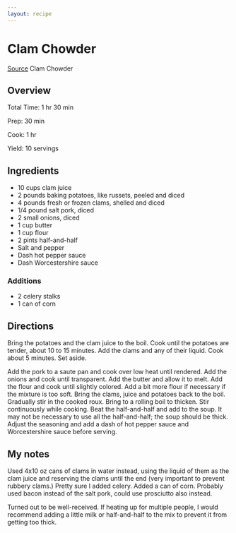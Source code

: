 ```yaml
---
layout: recipe
---
```

# Clam Chowder

[Source](http://www.foodnetwork.com/recipes/clam-chowder-recipe2.print.html)
Clam Chowder

## Overview

Total Time: 1 hr 30 min

Prep: 30 min

Cook: 1 hr

Yield: 10 servings

## Ingredients

 * 10 cups clam juice
 * 2 pounds baking potatoes, like russets, peeled and diced
 * 4 pounds fresh or frozen clams, shelled and diced
 * 1/4 pound salt pork, diced
 * 2 small onions, diced
 * 1 cup butter
 * 1 cup flour
 * 2 pints half-and-half
 * Salt and pepper
 * Dash hot pepper sauce
 * Dash Worcestershire sauce

### Additions

 * 2 celery stalks
 * 1 can of corn

## Directions

Bring the potatoes and the clam juice to the boil. Cook until the potatoes are
tender, about 10 to 15 minutes. Add the clams and any of their liquid. Cook
about 5 minutes. Set aside.

Add the pork to a saute pan and cook over low heat until rendered. Add the
onions and cook until transparent. Add the butter and allow it to melt. Add the
flour and cook until slightly colored. Add a bit more flour if necessary if the
mixture is too soft. Bring the clams, juice and potatoes back to the boil.
Gradually stir in the cooked roux. Bring to a rolling boil to thicken. Stir
continuously while cooking. Beat the half-and-half and add to the soup. It may
not be necessary to use all the half-and-half; the soup should be thick. Adjust
the seasoning and add a dash of hot pepper sauce and Worcestershire sauce
before serving.

## My notes

Used 4x10 oz cans of clams in water instead, using the liquid of them as the
clam juice and reserving the clams until the end (very important to prevent
rubbery clams.) Pretty sure I added celery. Added a can of corn. Probably used
bacon instead of the salt pork, could use prosciutto also instead.

Turned out to be well-received. If heating up for multiple people, I would
recommend adding a little milk or half-and-half to the mix to prevent it from
getting too thick.
